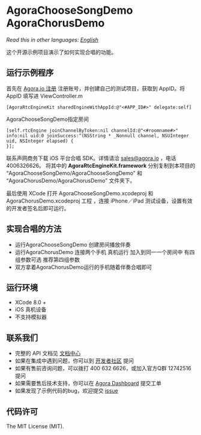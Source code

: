 # AgoraChooseSongDemo AgoraChorusDemo



*Read this in other languages: [English](README.en.md)*

这个开源示例项目演示了如何实现合唱的功能。

## 运行示例程序
首先在 [Agora.io 注册](https://dashboard.agora.io/cn/signup/) 注册账号，并创建自己的测试项目，获取到 AppID。将 AppID 填写进 ViewController.m


```
[AgoraRtcEngineKit sharedEngineWithAppId:@"<#APP_ID#>" delegate:self] 

```
AgoraChooseSongDemo指定房间
```
[self.rtcEngine joinChannelByToken:nil channelId:@"<#roomname#>"  info:nil uid:0 joinSuccess:^(NSString * _Nonnull channel, NSUInteger uid, NSInteger elapsed) {
}];

```

联系声网商务下载 iOS 平台合唱 SDK。详情请洽 sales@agora.io ，电话 4006326626。
将其中的 **AgoraRtcEngineKit.framework** 分别复制到本项目的 “AgoraChooseSongDemo/AgoraChooseSongDemo” 和 “AgoraChorusDemo/AgoraChorusDemo” 文件夹下。

最后使用 XCode 打开 AgoraChooseSongDemo.xcodeproj 和 AgoraChorusDemo.xcodeproj 工程 ，连接 iPhone／iPad 测试设备，设置有效的开发者签名后即可运行。

## 实现合唱的方法
* 运行AgoraChooseSongDemo  创建房间播放伴奏
* 运行AgoraChorusDemo 连接两个手机 真机运行 加入到同一一个房间中 有四组参数可选 推荐第四组参数
* 双方拿着AgoraChorusDemo运行的手机随着伴奏合唱即可




## 运行环境
* XCode 8.0 +
* iOS 真机设备
* 不支持模拟器

## 联系我们

- 完整的 API 文档见 [文档中心](https://docs.agora.io/cn/)
- 如果在集成中遇到问题，你可以到 [开发者社区](https://dev.agora.io/cn/) 提问
- 如果有售前咨询问题，可以拨打 400 632 6626，或加入官方Q群 12742516 提问
- 如果需要售后技术支持，你可以在 [Agora Dashboard](https://dashboard.agora.io) 提交工单
- 如果发现了示例代码的bug，欢迎提交 [issue](https://github.com/AgoraIO/Agora-client-side-AV-capturing-for-streaming-iOS/issues)

## 代码许可

The MIT License (MIT).

